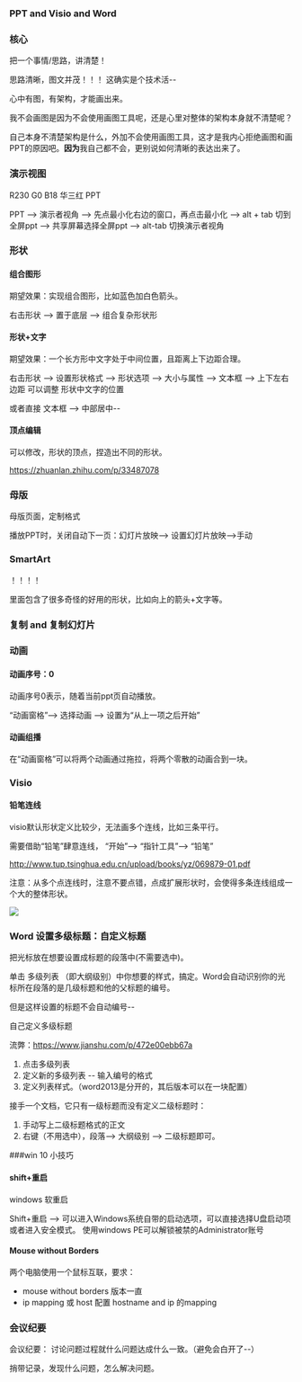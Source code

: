 ###  PPT and Visio and Word

### 核心

把一个事情/思路，讲清楚！

思路清晰，图文并茂！！！ 这确实是个技术活--

心中有图，有架构，才能画出来。

我不会画图是因为不会使用画图工具呢，还是心里对整体的架构本身就不清楚呢？

自己本身不清楚架构是什么，外加不会使用画图工具，这才是我内心拒绝画图和画PPT的原因吧。**因为**我自己都不会，更别说如何清晰的表达出来了。

### 演示视图

R230 G0 B18  华三红 PPT

PPT --> 演示者视角 --> 先点最小化右边的窗口，再点击最小化 --> alt + tab 切到全屏ppt --> 共享屏幕选择全屏ppt --> alt-tab 切换演示者视角

### 形状

#### 组合图形

期望效果：实现组合图形，比如蓝色加白色箭头。

右击形状 --> 置于底层 --> 组合复杂形状形

#### 形状+文字

期望效果：一个长方形中文字处于中间位置，且距离上下边距合理。

右击形状 --> 设置形状格式 --> 形状选项 --> 大小与属性 --> 文本框 --> 上下左右边距 可以调整 形状中文字的位置

或者直接 文本框 --> 中部居中--

#### 顶点编辑

可以修改，形状的顶点，捏造出不同的形状。

https://zhuanlan.zhihu.com/p/33487078



### 母版

母版页面，定制格式

播放PPT时，关闭自动下一页：幻灯片放映--> 设置幻灯片放映-->手动

### SmartArt

！！！！ 

里面包含了很多奇怪的好用的形状，比如向上的箭头+文字等。

### 复制 and 复制幻灯片

### 动画

#### 动画序号：0

动画序号0表示，随着当前ppt页自动播放。

“动画窗格”--> 选择动画 --> 设置为“从上一项之后开始”

#### 动画组播

在“动画窗格”可以将两个动画通过拖拉，将两个零散的动画合到一块。

### Visio

#### 铅笔连线

visio默认形状定义比较少，无法画多个连线，比如三条平行。

需要借助“铅笔”肆意连线， “开始”--> “指针工具”--> “铅笔”

http://www.tup.tsinghua.edu.cn/upload/books/yz/069879-01.pdf

注意：从多个点连线时，注意不要点错，点成扩展形状时，会使得多条连线组成一个大的整体形状。

![](https://image-1300760561.cos.ap-beijing.myqcloud.com/bgyq-blog/visio-connect.png)

### Word 设置多级标题：自定义标题

把光标放在想要设置成标题的段落中(不需要选中)。

单击 多级列表 （即大纲级别）中你想要的样式，搞定。Word会自动识别你的光标所在段落的是几级标题和他的父标题的编号。

但是这样设置的标题不会自动编号--

自己定义多级标题

流弊：https://www.jianshu.com/p/472e00ebb67a

1. 点击多级列表
2. 定义新的多级列表 -- 输入编号的格式
3. 定义列表样式。（word2013是分开的，其后版本可以在一块配置）

接手一个文档，它只有一级标题而没有定义二级标题时：

1. 手动写上二级标题格式的正文
2. 右键（不用选中），段落--> 大纲级别 --> 二级标题即可。

###win 10 小技巧

#### shift+重启

windows 软重启

Shift+重启 --> 可以进入Windows系统自带的启动选项，可以直接选择U盘启动项或者进入安全模式。
使用windows PE可以解锁被禁的Administrator账号

#### Mouse without Borders

两个电脑使用一个鼠标互联，要求：

* mouse without borders 版本一直
* ip mapping 或 host 配置 hostname and ip 的mapping

### 会议纪要

会议纪要： 讨论问题过程就什么问题达成什么一致。（避免会白开了--）

捎带记录，发现什么问题，怎么解决问题。
